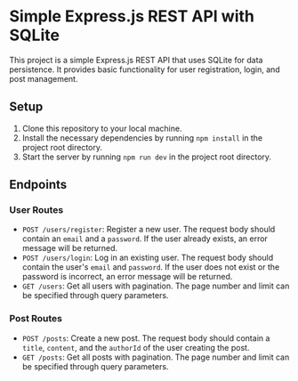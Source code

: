# Simple Express.js REST API with SQLite

This project is a simple Express.js REST API that uses SQLite for data persistence. It provides basic functionality for user registration, login, and post management.

## Setup

1. Clone this repository to your local machine.
2. Install the necessary dependencies by running `npm install` in the project root directory.
3. Start the server by running `npm run dev` in the project root directory.

## Endpoints

### User Routes

- `POST /users/register`: Register a new user. The request body should contain an `email` and a `password`. If the user already exists, an error message will be returned.
- `POST /users/login`: Log in an existing user. The request body should contain the user's `email` and `password`. If the user does not exist or the password is incorrect, an error message will be returned.
- `GET /users`: Get all users with pagination. The page number and limit can be specified through query parameters.

### Post Routes

- `POST /posts`: Create a new post. The request body should contain a `title`, `content`, and the `authorId` of the user creating the post.
- `GET /posts`: Get all posts with pagination. The page number and limit can be specified through query parameters.
